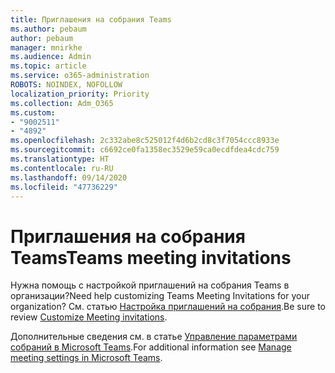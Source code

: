 ```yaml
---
title: Приглашения на собрания Teams
ms.author: pebaum
author: pebaum
manager: mnirkhe
ms.audience: Admin
ms.topic: article
ms.service: o365-administration
ROBOTS: NOINDEX, NOFOLLOW
localization_priority: Priority
ms.collection: Adm_O365
ms.custom:
- "9002511"
- "4892"
ms.openlocfilehash: 2c332abe8c525012f4d6b2cd8c3f7054ccc8933e
ms.sourcegitcommit: c6692ce0fa1358ec3529e59ca0ecdfdea4cdc759
ms.translationtype: HT
ms.contentlocale: ru-RU
ms.lasthandoff: 09/14/2020
ms.locfileid: "47736229"
---
```

# <a name="teams-meeting-invitations"></a><span data-ttu-id="dc183-102">Приглашения на собрания Teams</span><span class="sxs-lookup"><span data-stu-id="dc183-102">Teams meeting invitations</span></span>

<span data-ttu-id="dc183-103">Нужна помощь с настройкой приглашений на собрания Teams в организации?</span><span class="sxs-lookup"><span data-stu-id="dc183-103">Need help customizing Teams Meeting Invitations for your organization?</span></span> <span data-ttu-id="dc183-104">См. статью [Настройка приглашений на собрания](https://docs.microsoft.com/microsoftteams/meeting-settings-in-teams#customize-meeting-invitations).</span><span class="sxs-lookup"><span data-stu-id="dc183-104">Be sure to review [Customize Meeting invitations](https://docs.microsoft.com/microsoftteams/meeting-settings-in-teams#customize-meeting-invitations).</span></span>  

<span data-ttu-id="dc183-105">Дополнительные сведения см. в статье [Управление параметрами собраний в Microsoft Teams](https://docs.microsoft.com/microsoftteams/meeting-settings-in-teams).</span><span class="sxs-lookup"><span data-stu-id="dc183-105">For additional information see [Manage meeting settings in Microsoft Teams](https://docs.microsoft.com/microsoftteams/meeting-settings-in-teams).</span></span>
